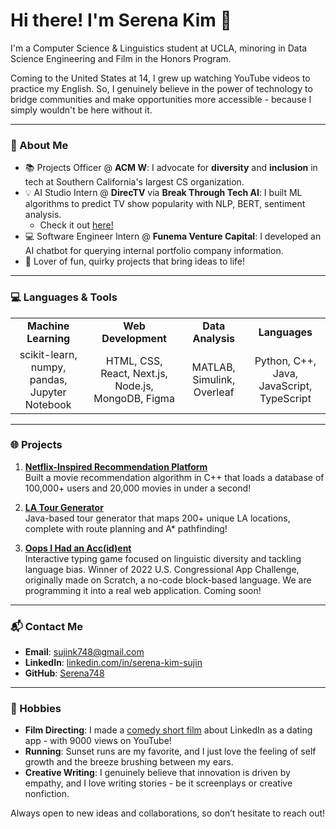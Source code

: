 # Hi there! I'm Serena Kim 👋

I'm a Computer Science & Linguistics student at UCLA, minoring in Data Science Engineering and Film in the Honors Program. 

Coming to the United States at 14, I grew up watching YouTube videos to practice my English. So, I genuinely believe in the power of technology to bridge communities and make opportunities more accessible - because I simply wouldn't be here without it. 

---

### 🌟 About Me
- 📚 Projects Officer @ **ACM W**: I advocate for **diversity** and **inclusion** in tech at Southern California's largest CS organization.  
- 💡 AI Studio Intern @ **DirecTV** via **Break Through Tech AI**: I built ML algorithms to predict TV show popularity with NLP, BERT, sentiment analysis.
    - Check it out [here!](https://github.com/DirecTV-Team1A-NextGen-Rec/directv_tvrec)
- 💻 Software Engineer Intern @ **Funema Venture Capital**: I developed an AI chatbot for querying internal portfolio company information. 
- 🎨 Lover of fun, quirky projects that bring ideas to life!

---

### 💻 Languages & Tools

<p align="center">
  <table>
    <tr>
      <td align="center"><strong>Machine Learning</strong></td>
      <td align="center"><strong>Web Development</strong></td>
      <td align="center"><strong>Data Analysis</strong></td>
      <td align="center"><strong>Languages</strong></td>
    </tr>
    <tr>
      <td align="center">
        scikit-learn, numpy, pandas, Jupyter Notebook
      </td>
      <td align="center">
        HTML, CSS, React, Next.js, Node.js, MongoDB, Figma
      </td>
      <td align="center">
        MATLAB, Simulink, Overleaf
      </td>
      <td align="center">
        Python, C++, Java, JavaScript, TypeScript
      </td>
    </tr>
  </table>
</p>


---

### 🌐 Projects
1. **[Netflix-Inspired Recommendation Platform](https://github.com/Serena748/netflix-clone)**  
   Built a movie recommendation algorithm in C++ that loads a database of 100,000+ users and 20,000 movies in under a second!

2. **[LA Tour Generator](https://github.com/Serena748/la-tour-generator)**  
   Java-based tour generator that maps 200+ unique LA locations, complete with route planning and A* pathfinding!

3. **[Oops I Had an Acc(id)ent](https://github.com/Serena748/accent-typing-game)**  
   Interactive typing game focused on linguistic diversity and tackling language bias. Winner of 2022 U.S. Congressional App Challenge, originally made on Scratch, a no-code block-based language. We are programming it into a real web application. Coming soon!

---

### 📬 Contact Me
- **Email**: sujink748@gmail.com
- **LinkedIn**: [linkedin.com/in/serena-kim-sujin](https://www.linkedin.com/in/serena-kim-sujin)
- **GitHub**: [Serena748](https://github.com/Serena748)

---

### 🎉 Hobbies
- **Film Directing**: I made a [comedy short film](https://youtu.be/jApLtYwpWWI?si=gbjYLNTTKqclrcuK) about LinkedIn as a dating app - with 9000 views on YouTube! 
- **Running**: Sunset runs are my favorite, and I just love the feeling of self growth and the breeze brushing between my ears.  
- **Creative Writing**: I genuinely believe that innovation is driven by empathy, and I love writing stories - be it screenplays or creative nonfiction. 

Always open to new ideas and collaborations, so don’t hesitate to reach out!
